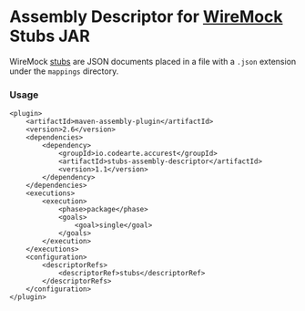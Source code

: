 Assembly Descriptor for [WireMock](http://wiremock.org/) Stubs JAR
==============
 
WireMock [stubs](http://wiremock.org/stubbing.html) are JSON documents placed in a file with a `.json` extension under the `mappings` directory.
 
### Usage

 
 ```
 <plugin>
     <artifactId>maven-assembly-plugin</artifactId>
     <version>2.6</version>
     <dependencies>
         <dependency>
             <groupId>io.codearte.accurest</groupId>
             <artifactId>stubs-assembly-descriptor</artifactId>
             <version>1.1</version>
         </dependency>
     </dependencies>
     <executions>
         <execution>
             <phase>package</phase>
             <goals>
                 <goal>single</goal>
             </goals>
         </execution>
     </executions>
     <configuration>
         <descriptorRefs>
             <descriptorRef>stubs</descriptorRef>
         </descriptorRefs>
     </configuration>
 </plugin>
 ```
